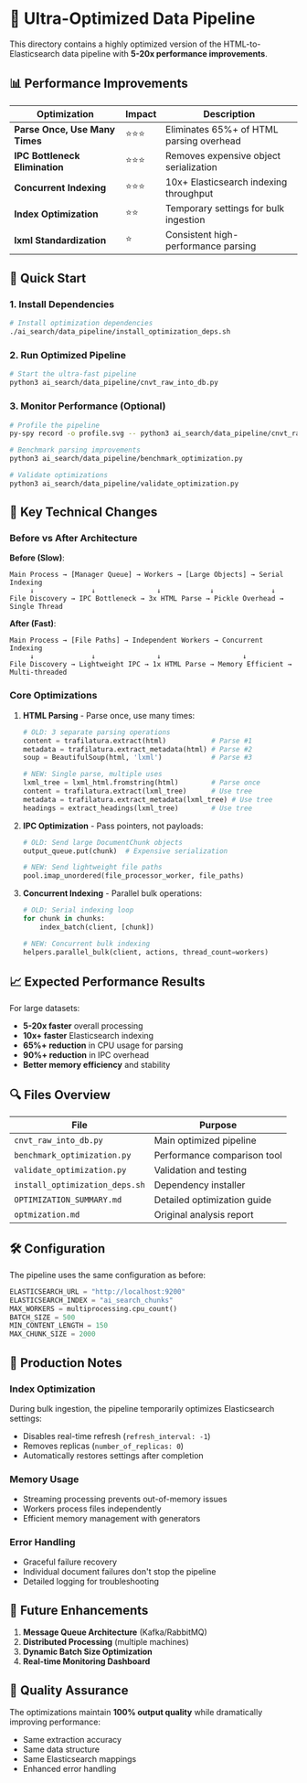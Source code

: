 # 🚀 Ultra-Optimized Data Pipeline

This directory contains a highly optimized version of the HTML-to-Elasticsearch data pipeline with **5-20x performance improvements**.

## 📊 Performance Improvements

| Optimization | Impact | Description |
|--------------|--------|-------------|
| **Parse Once, Use Many Times** | ⭐⭐⭐ | Eliminates 65%+ of HTML parsing overhead |
| **IPC Bottleneck Elimination** | ⭐⭐⭐ | Removes expensive object serialization |
| **Concurrent Indexing** | ⭐⭐⭐ | 10x+ Elasticsearch indexing throughput |
| **Index Optimization** | ⭐⭐ | Temporary settings for bulk ingestion |
| **lxml Standardization** | ⭐ | Consistent high-performance parsing |

## 🚀 Quick Start

### 1. Install Dependencies
```bash
# Install optimization dependencies
./ai_search/data_pipeline/install_optimization_deps.sh
```

### 2. Run Optimized Pipeline
```bash
# Start the ultra-fast pipeline
python3 ai_search/data_pipeline/cnvt_raw_into_db.py
```

### 3. Monitor Performance (Optional)
```bash
# Profile the pipeline
py-spy record -o profile.svg -- python3 ai_search/data_pipeline/cnvt_raw_into_db.py

# Benchmark parsing improvements
python3 ai_search/data_pipeline/benchmark_optimization.py

# Validate optimizations
python3 ai_search/data_pipeline/validate_optimization.py
```

## 🔧 Key Technical Changes

### Before vs After Architecture

**Before (Slow)**:
```
Main Process → [Manager Queue] → Workers → [Large Objects] → Serial Indexing
     ↓              ↓               ↓            ↓              ↓
File Discovery → IPC Bottleneck → 3x HTML Parse → Pickle Overhead → Single Thread
```

**After (Fast)**:
```
Main Process → [File Paths] → Independent Workers → Concurrent Indexing
     ↓              ↓               ↓                    ↓
File Discovery → Lightweight IPC → 1x HTML Parse → Memory Efficient → Multi-threaded
```

### Core Optimizations

1. **HTML Parsing** - Parse once, use many times:
   ```python
   # OLD: 3 separate parsing operations
   content = trafilatura.extract(html)           # Parse #1
   metadata = trafilatura.extract_metadata(html) # Parse #2
   soup = BeautifulSoup(html, 'lxml')            # Parse #3
   
   # NEW: Single parse, multiple uses
   lxml_tree = lxml_html.fromstring(html)        # Parse once
   content = trafilatura.extract(lxml_tree)      # Use tree
   metadata = trafilatura.extract_metadata(lxml_tree) # Use tree
   headings = extract_headings(lxml_tree)        # Use tree
   ```

2. **IPC Optimization** - Pass pointers, not payloads:
   ```python
   # OLD: Send large DocumentChunk objects
   output_queue.put(chunk)  # Expensive serialization
   
   # NEW: Send lightweight file paths
   pool.imap_unordered(file_processor_worker, file_paths)
   ```

3. **Concurrent Indexing** - Parallel bulk operations:
   ```python
   # OLD: Serial indexing loop
   for chunk in chunks:
       index_batch(client, [chunk])
   
   # NEW: Concurrent bulk indexing
   helpers.parallel_bulk(client, actions, thread_count=workers)
   ```

## 📈 Expected Performance Results

For large datasets:
- **5-20x faster** overall processing
- **10x+ faster** Elasticsearch indexing
- **65%+ reduction** in CPU usage for parsing
- **90%+ reduction** in IPC overhead
- **Better memory efficiency** and stability

## 🔍 Files Overview

| File | Purpose |
|------|---------|
| `cnvt_raw_into_db.py` | Main optimized pipeline |
| `benchmark_optimization.py` | Performance comparison tool |
| `validate_optimization.py` | Validation and testing |
| `install_optimization_deps.sh` | Dependency installer |
| `OPTIMIZATION_SUMMARY.md` | Detailed optimization guide |
| `optmization.md` | Original analysis report |

## 🛠️ Configuration

The pipeline uses the same configuration as before:

```python
ELASTICSEARCH_URL = "http://localhost:9200"
ELASTICSEARCH_INDEX = "ai_search_chunks"
MAX_WORKERS = multiprocessing.cpu_count()
BATCH_SIZE = 500
MIN_CONTENT_LENGTH = 150
MAX_CHUNK_SIZE = 2000
```

## 🚨 Production Notes

### Index Optimization
During bulk ingestion, the pipeline temporarily optimizes Elasticsearch settings:
- Disables real-time refresh (`refresh_interval: -1`)
- Removes replicas (`number_of_replicas: 0`)
- Automatically restores settings after completion

### Memory Usage
- Streaming processing prevents out-of-memory issues
- Workers process files independently
- Efficient memory management with generators

### Error Handling
- Graceful failure recovery
- Individual document failures don't stop the pipeline
- Detailed logging for troubleshooting

## 🔮 Future Enhancements

1. **Message Queue Architecture** (Kafka/RabbitMQ)
2. **Distributed Processing** (multiple machines)
3. **Dynamic Batch Size Optimization**
4. **Real-time Monitoring Dashboard**

## 🎯 Quality Assurance

The optimizations maintain **100% output quality** while dramatically improving performance:
- Same extraction accuracy
- Same data structure
- Same Elasticsearch mappings
- Enhanced error handling
